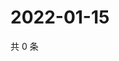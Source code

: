 # 2022-01-15

共 0 条

<!-- BEGIN WEIBO -->
<!-- 最后更新时间 Sat Jan 15 2022 15:00:46 GMT+0800 (China Standard Time) -->

<!-- END WEIBO -->
